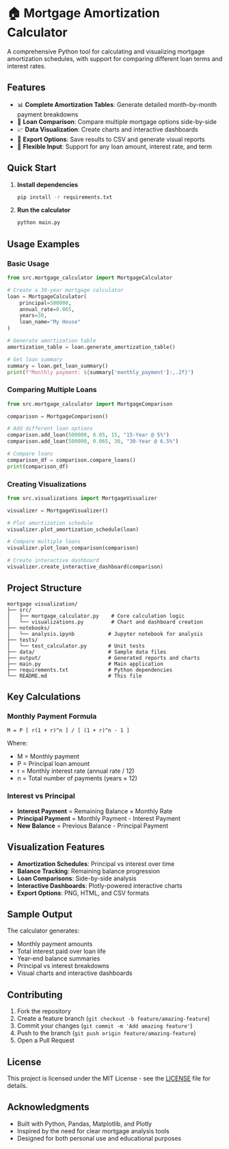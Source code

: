 # 🏠 Mortgage Amortization Calculator

A comprehensive Python tool for calculating and visualizing mortgage amortization schedules, with support for comparing different loan terms and interest rates.

## Features

- 📊 **Complete Amortization Tables**: Generate detailed month-by-month payment breakdowns
- 🔄 **Loan Comparison**: Compare multiple mortgage options side-by-side
- 📈 **Data Visualization**: Create charts and interactive dashboards
- 💾 **Export Options**: Save results to CSV and generate visual reports
- 🎯 **Flexible Input**: Support for any loan amount, interest rate, and term

## Quick Start

1. **Install dependencies**
   ```bash
   pip install -r requirements.txt
   ```

2. **Run the calculator**
   ```bash
   python main.py
   ```

## Usage Examples

### Basic Usage
```python
from src.mortgage_calculator import MortgageCalculator

# Create a 30-year mortgage calculator
loan = MortgageCalculator(
    principal=500000,
    annual_rate=0.065,
    years=30,
    loan_name="My House"
)

# Generate amortization table
amortization_table = loan.generate_amortization_table()

# Get loan summary
summary = loan.get_loan_summary()
print(f"Monthly payment: ${summary['monthly_payment']:,.2f}")
```

### Comparing Multiple Loans
```python
from src.mortgage_calculator import MortgageComparison

comparison = MortgageComparison()

# Add different loan options
comparison.add_loan(500000, 0.05, 15, "15-Year @ 5%")
comparison.add_loan(500000, 0.065, 30, "30-Year @ 6.5%")

# Compare loans
comparison_df = comparison.compare_loans()
print(comparison_df)
```

### Creating Visualizations
```python
from src.visualizations import MortgageVisualizer

visualizer = MortgageVisualizer()

# Plot amortization schedule
visualizer.plot_amortization_schedule(loan)

# Compare multiple loans
visualizer.plot_loan_comparison(comparison)

# Create interactive dashboard
visualizer.create_interactive_dashboard(comparison)
```

## Project Structure

```
mortgage visualization/
├── src/
│   ├── mortgage_calculator.py    # Core calculation logic
│   └── visualizations.py         # Chart and dashboard creation
├── notebooks/
│   └── analysis.ipynb           # Jupyter notebook for analysis
├── tests/
│   └── test_calculator.py       # Unit tests
├── data/                        # Sample data files
├── output/                      # Generated reports and charts
├── main.py                      # Main application
├── requirements.txt             # Python dependencies
└── README.md                    # This file
```

## Key Calculations

### Monthly Payment Formula
```
M = P [ r(1 + r)^n ] / [ (1 + r)^n - 1 ]
```
Where:
- M = Monthly payment
- P = Principal loan amount
- r = Monthly interest rate (annual rate / 12)
- n = Total number of payments (years × 12)

### Interest vs Principal
- **Interest Payment** = Remaining Balance × Monthly Rate
- **Principal Payment** = Monthly Payment - Interest Payment
- **New Balance** = Previous Balance - Principal Payment

## Visualization Features

- **Amortization Schedules**: Principal vs interest over time
- **Balance Tracking**: Remaining balance progression
- **Loan Comparisons**: Side-by-side analysis
- **Interactive Dashboards**: Plotly-powered interactive charts
- **Export Options**: PNG, HTML, and CSV formats

## Sample Output

The calculator generates:
- Monthly payment amounts
- Total interest paid over loan life
- Year-end balance summaries
- Principal vs interest breakdowns
- Visual charts and interactive dashboards

## Contributing

1. Fork the repository
2. Create a feature branch (`git checkout -b feature/amazing-feature`)
3. Commit your changes (`git commit -m 'Add amazing feature'`)
4. Push to the branch (`git push origin feature/amazing-feature`)
5. Open a Pull Request

## License

This project is licensed under the MIT License - see the [LICENSE](LICENSE) file for details.

## Acknowledgments

- Built with Python, Pandas, Matplotlib, and Plotly
- Inspired by the need for clear mortgage analysis tools
- Designed for both personal use and educational purposes
